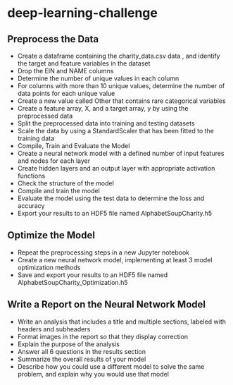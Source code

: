 # deep-learning-challenge

## Preprocess the Data
- Create a dataframe containing the charity_data.csv data , and identify the target and feature variables in the dataset
- Drop the EIN and NAME columns
- Determine the number of unique values in each column
- For columns with more than 10 unique values, determine the number of data points for each unique value
- Create a new value called Other that contains rare categorical variables
- Create a feature array, X, and a target array, y by using the preprocessed data
- Split the preprocessed data into training and testing datasets
- Scale the data by using a StandardScaler that has been fitted to the training data
- Compile, Train and Evaluate the Model 
- Create a neural network model with a defined number of input features and nodes for each layer
- Create hidden layers and an output layer with appropriate activation functions
- Check the structure of the model
- Compile and train the model
- Evaluate the model using the test data to determine the loss and accuracy
- Export your results to an HDF5 file named AlphabetSoupCharity.h5

## Optimize the Model
- Repeat the preprocessing steps in a new Jupyter notebook
- Create a new neural network model, implementing at least 3 model optimization methods
- Save and export your results to an HDF5 file named AlphabetSoupCharity_Optimization.h5

## Write a Report on the Neural Network Model 
- Write an analysis that includes a title and multiple sections, labeled with headers and subheaders
- Format images in the report so that they display correction
- Explain the purpose of the analysis
- Answer all 6 questions in the results section
- Summarize the overall results of your model
- Describe how you could use a different model to solve the same problem, and explain why you would use that model
